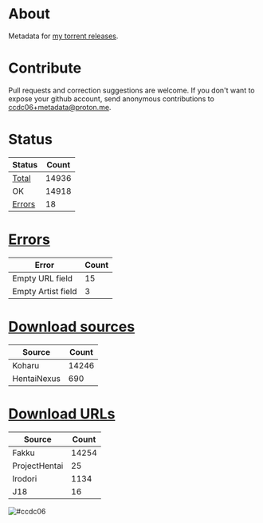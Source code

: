 # About
Metadata for [my torrent releases](https://sukebei.nyaa.si/?q=CCDC06).

# Contribute
Pull requests and correction suggestions are welcome. If you don't want to expose your github account, send anonymous contributions to [ccdc06+metadata@proton.me](mailto:ccdc06+metadata@proton.me).

<!-- [Status] -->
# Status
|Status|Count|
|-|-|
|[Total](indexes/list.csv)|14936|
|OK|14918|
|[Errors](indexes/errors.csv)|18|

# [Errors](indexes/errors.csv)
|Error|Count|
|-|-|
|Empty URL field|15|
|Empty Artist field|3|

# [Download sources](indexes/downloadSource.csv)
|Source|Count|
|-|-|
|Koharu|14246|
|HentaiNexus|690|

# [Download URLs](indexes/urlSource.csv)
|Source|Count|
|-|-|
|Fakku|14254|
|ProjectHentai|25|
|Irodori|1134|
|J18|16|
<!-- [/Status] -->

![#ccdc06](https://placehold.co/15x15/ccdc06/ccdc06.png)
